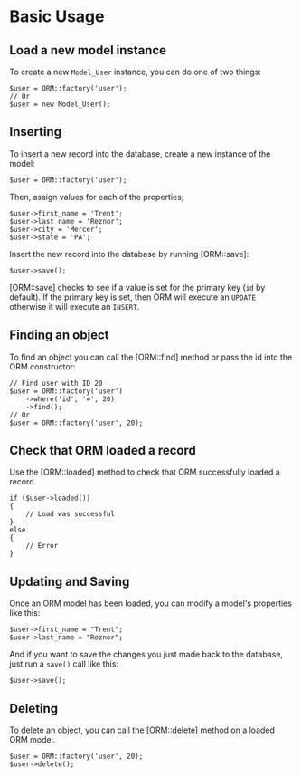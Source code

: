 # Basic Usage

## Load a new model instance

To create a new `Model_User` instance, you can do one of two things:

	$user = ORM::factory('user');
	// Or
	$user = new Model_User();

## Inserting

To insert a new record into the database, create a new instance of the model:

	$user = ORM::factory('user');

Then, assign values for each of the properties;

	$user->first_name = 'Trent';
	$user->last_name = 'Reznor';
	$user->city = 'Mercer';
	$user->state = 'PA';

Insert the new record into the database by running [ORM::save]:

	$user->save();

[ORM::save] checks to see if a value is set for the primary key (`id` by default). If the primary key is set, then ORM will execute an `UPDATE` otherwise it will execute an `INSERT`.


## Finding an object

To find an object you can call the [ORM::find] method or pass the id into the ORM constructor:

	// Find user with ID 20
	$user = ORM::factory('user')
		->where('id', '=', 20)
		->find();
	// Or
	$user = ORM::factory('user', 20);

## Check that ORM loaded a record

Use the [ORM::loaded] method to check that ORM successfully loaded a record.

	if ($user->loaded())
	{
		// Load was successful
	}
	else
	{
		// Error
	}

## Updating and Saving

Once an ORM model has been loaded, you can modify a model's properties like this:

	$user->first_name = "Trent";
	$user->last_name = "Reznor";

And if you want to save the changes you just made back to the database, just run a `save()` call like this:

	$user->save();



## Deleting


To delete an object, you can call the [ORM::delete] method on a loaded ORM model.

	$user = ORM::factory('user', 20);
	$user->delete();

